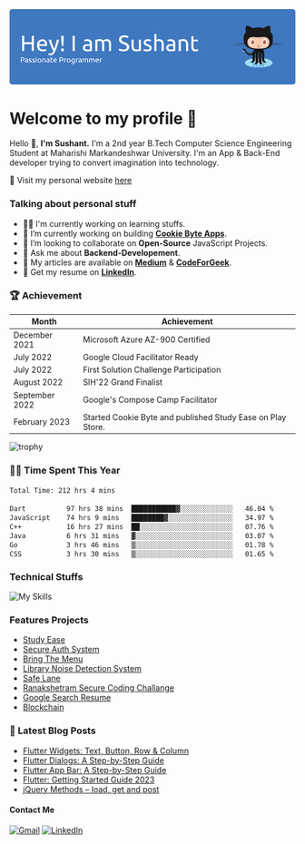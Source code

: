 ![Header](https://raw.githubusercontent.com/sushant102004/sushant102004/main/github-header.png)

# Welcome to my profile 🤗
Hello 👋, <b>I'm Sushant.</b> I'm a 2nd year B.Tech Computer Science Engineering Student at Maharishi Markandeshwar University. I'm an App & Back-End developer trying to convert imagination into technology. 

🚀 Visit my personal website [here](https://codewithsushant.me)

### Talking about personal stuff
<ul>
<li>👨‍💻  I'm currently working on learning stuffs.</li>
<li>🔭 I’m currently working on building <a href="https://play.google.com/store/apps/developer?id=Cookie+Byte+Apps" ><b>Cookie Byte Apps</b></a>.</li>
<li>👯 I’m looking to collaborate on <b>Open-Source</b> JavaScript Projects.</li>
<li>💬 Ask me about <b>Backend-Developement</b>.</li>
<li>📝 My articles are available on <a href = "https://medium.com/@CyberBoySushant"><b>Medium</b></a> & <a href="https://codeforgeek.com/author/sushant/"><b>CodeForGeek</b></a>.</li>
<li>📄 Get my resume on <a href="https://linkedin.com/in/sushant102004"><b>LinkedIn</b></a>.</li>
</ul>

### 🏆  Achievement
|    Month       |         Achievement                                         |
|----------------|-------------------------------------------------------------|
| December 2021  | Microsoft Azure AZ-900 Certified                            |
| July 2022      | Google Cloud Facilitator Ready                              |
| July 2022      | First Solution Challenge Participation                      |
| August 2022    | SIH'22 Grand Finalist                                       |
| September 2022 | Google's Compose Camp Facilitator                           |
| February 2023  | Started Cookie Byte and published Study Ease on Play Store. |

![trophy](https://github-profile-trophy.vercel.app/?username=sushant102004&theme=onedark)

### 👨‍💻 Time Spent This Year
<!--START_SECTION:waka-->

```text
Total Time: 212 hrs 4 mins

Dart          97 hrs 38 mins  ███████████▓░░░░░░░░░░░░░   46.04 %
JavaScript    74 hrs 9 mins   ████████▓░░░░░░░░░░░░░░░░   34.97 %
C++           16 hrs 27 mins  ██░░░░░░░░░░░░░░░░░░░░░░░   07.76 %
Java          6 hrs 31 mins   ▓░░░░░░░░░░░░░░░░░░░░░░░░   03.07 %
Go            3 hrs 46 mins   ▒░░░░░░░░░░░░░░░░░░░░░░░░   01.78 %
CSS           3 hrs 30 mins   ▒░░░░░░░░░░░░░░░░░░░░░░░░   01.65 %
```

<!--END_SECTION:waka-->

### Technical Stuffs
![My Skills](https://skillicons.dev/icons?i=html,css,tailwind,js,nodejs,express,mongo,c,cpp,java,python,flutter,firebase,wordpress,googlecloud,azure)

### Features Projects
<ul>
<li><a href="https://play.google.com/store/apps/details?id=com.sushant.studyease"> Study Ease</a> </li>
<li><a href="https://github.com/sushant102004/Secure-Auth-System"> Secure Auth System</a></li>
<li><a href="https://github.com/sushant102004/Secure-Auth-System"> Bring The Menu </a></li>
<li><a href="https://github.com/sushant102004/Noise-Detection-System"> Library Noise Detection System</a></li>
<li><a href="https://github.com/sushant102004/SafeLane">Safe Lane</a></li>
<li><a href="https://github.com/sushant102004/Ranakshetram-Secure-Coding-Challange">Ranakshetram Secure Coding Challange</a></li>
<li><a href="https://github.com/sushant102004/Google-Search-Resume">Google Search Resume </a></li>
<li><a href="https://github.com/sushant102004/Blockchain-Python">Blockchain </a></li>
</ul>

### 📔 Latest Blog Posts
<!-- BLOG-POST-LIST:START -->
- [Flutter Widgets: Text, Button, Row &amp; Column](https://codeforgeek.com/flutter-widgets/)
- [Flutter Dialogs: A Step-by-Step Guide](https://codeforgeek.com/flutter-dialogs/)
- [Flutter App Bar: A Step-by-Step Guide](https://codeforgeek.com/flutter-appbar/)
- [Flutter: Getting Started Guide 2023](https://codeforgeek.com/flutter-getting-started-guide/)
- [jQuery Methods – load, get and post](https://codeforgeek.com/jquery-load-get-and-post-methods/)
<!-- BLOG-POST-LIST:END -->


#### Contact Me
<a href="mailto:sushant.dhiman9812@gmail.com">![Gmail](https://img.shields.io/badge/Gmail-D14836?style=for-the-badge&logo=gmail&logoColor=white)</a>
<a href="https://linkedin.com/in/sushant102004">![LinkedIn](https://img.shields.io/badge/linkedin-%230077B5.svg?style=for-the-badge&logo=linkedin&logoColor=white)</a>
